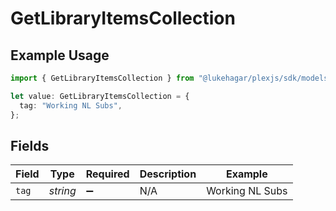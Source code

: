 # GetLibraryItemsCollection

## Example Usage

```typescript
import { GetLibraryItemsCollection } from "@lukehagar/plexjs/sdk/models/operations";

let value: GetLibraryItemsCollection = {
  tag: "Working NL Subs",
};
```

## Fields

| Field              | Type               | Required           | Description        | Example            |
| ------------------ | ------------------ | ------------------ | ------------------ | ------------------ |
| `tag`              | *string*           | :heavy_minus_sign: | N/A                | Working NL Subs    |